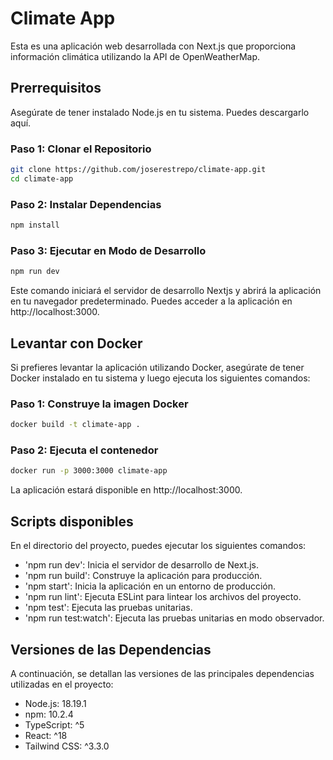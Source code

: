 # Climate App

Esta es una aplicación web desarrollada con Next.js que proporciona información climática utilizando la API de OpenWeatherMap.

## Prerrequisitos

Asegúrate de tener instalado Node.js en tu sistema. Puedes descargarlo aquí.

### Paso 1: Clonar el Repositorio

```bash
git clone https://github.com/joserestrepo/climate-app.git
cd climate-app
```

### Paso 2: Instalar Dependencias

```bash
npm install
```

### Paso 3: Ejecutar en Modo de Desarrollo

```bash
npm run dev
```

Este comando iniciará el servidor de desarrollo Nextjs y abrirá la aplicación en tu navegador predeterminado. Puedes acceder a la aplicación en http://localhost:3000.

## Levantar con Docker

Si prefieres levantar la aplicación utilizando Docker, asegúrate de tener Docker instalado en tu sistema y luego ejecuta los siguientes comandos:

### Paso 1: Construye la imagen Docker

```bash
docker build -t climate-app .
```

### Paso 2: Ejecuta el contenedor

```bash
docker run -p 3000:3000 climate-app
```

La aplicación estará disponible en http://localhost:3000.

## Scripts disponibles

En el directorio del proyecto, puedes ejecutar los siguientes comandos:

- 'npm run dev': Inicia el servidor de desarrollo de Next.js.
- 'npm run build': Construye la aplicación para producción.
- 'npm start': Inicia la aplicación en un entorno de producción.
- 'npm run lint': Ejecuta ESLint para lintear los archivos del proyecto.
- 'npm test': Ejecuta las pruebas unitarias.
- 'npm run test:watch': Ejecuta las pruebas unitarias en modo observador.

## Versiones de las Dependencias

A continuación, se detallan las versiones de las principales dependencias utilizadas en el proyecto:

- Node.js: 18.19.1
- npm: 10.2.4
- TypeScript: ^5
- React: ^18
- Tailwind CSS: ^3.3.0
